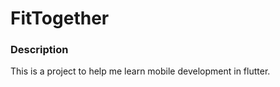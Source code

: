# FitTogether         

### Description
This is a project to help me learn mobile development in flutter.
